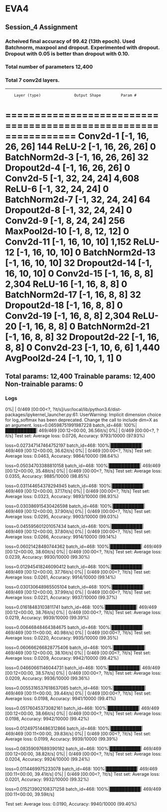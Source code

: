 # EVA4
## Session_4 Assignment

### Acheived final accuracy of 99.42 (13th epoch). Used Batchnorm, maxpool and  dropout. Experimented with dropout. Dropout with 0.05 is better than dropout with 0.10.
### Total number of parameters 12,400
### Total 7 conv2d layers.


----------------------------------------------------------------
        Layer (type)               Output Shape         Param #
================================================================
            Conv2d-1           [-1, 16, 26, 26]             144
              ReLU-2           [-1, 16, 26, 26]               0
       BatchNorm2d-3           [-1, 16, 26, 26]              32
         Dropout2d-4           [-1, 16, 26, 26]               0
            Conv2d-5           [-1, 32, 24, 24]           4,608
              ReLU-6           [-1, 32, 24, 24]               0
       BatchNorm2d-7           [-1, 32, 24, 24]              64
         Dropout2d-8           [-1, 32, 24, 24]               0
            Conv2d-9            [-1, 8, 24, 24]             256
        MaxPool2d-10            [-1, 8, 12, 12]               0
           Conv2d-11           [-1, 16, 10, 10]           1,152
             ReLU-12           [-1, 16, 10, 10]               0
      BatchNorm2d-13           [-1, 16, 10, 10]              32
        Dropout2d-14           [-1, 16, 10, 10]               0
           Conv2d-15             [-1, 16, 8, 8]           2,304
             ReLU-16             [-1, 16, 8, 8]               0
      BatchNorm2d-17             [-1, 16, 8, 8]              32
        Dropout2d-18             [-1, 16, 8, 8]               0
           Conv2d-19             [-1, 16, 8, 8]           2,304
             ReLU-20             [-1, 16, 8, 8]               0
      BatchNorm2d-21             [-1, 16, 8, 8]              32
        Dropout2d-22             [-1, 16, 8, 8]               0
           Conv2d-23             [-1, 10, 6, 6]           1,440
        AvgPool2d-24             [-1, 10, 1, 1]               0
================================================================
Total params: 12,400
Trainable params: 12,400
Non-trainable params: 0
----------------------------------------------------------------

### Logs

0%|          | 0/469 [00:00<?, ?it/s]/usr/local/lib/python3.6/dist-packages/ipykernel_launcher.py:61: UserWarning: Implicit dimension choice for log_softmax has been deprecated. Change the call to include dim=X as an argument.
loss=0.06598751991987228 batch_id=468: 100%|██████████| 469/469 [00:12<00:00, 36.56it/s]
  0%|          | 0/469 [00:00<?, ?it/s]
Test set: Average loss: 0.0726, Accuracy: 9793/10000 (97.93%)

loss=0.027347147464752197 batch_id=468: 100%|██████████| 469/469 [00:12<00:00, 36.62it/s]
  0%|          | 0/469 [00:00<?, ?it/s]
Test set: Average loss: 0.0463, Accuracy: 9864/10000 (98.64%)

loss=0.05034703388810158 batch_id=468: 100%|██████████| 469/469 [00:12<00:00, 35.48it/s]
  0%|          | 0/469 [00:00<?, ?it/s]
Test set: Average loss: 0.0355, Accuracy: 9885/10000 (98.85%)

loss=0.031144654378294945 batch_id=468: 100%|██████████| 469/469 [00:12<00:00, 37.17it/s]
  0%|          | 0/469 [00:00<?, ?it/s]
Test set: Average loss: 0.0323, Accuracy: 9893/10000 (98.93%)

loss=0.030386915430426598 batch_id=468: 100%|██████████| 469/469 [00:12<00:00, 37.90it/s]
  0%|          | 0/469 [00:00<?, ?it/s]
Test set: Average loss: 0.0295, Accuracy: 9903/10000 (99.03%)

loss=0.045595601201057434 batch_id=468: 100%|██████████| 469/469 [00:12<00:00, 37.80it/s]
  0%|          | 0/469 [00:00<?, ?it/s]
Test set: Average loss: 0.0266, Accuracy: 9914/10000 (99.14%)

loss=0.06021428480744362 batch_id=468: 100%|██████████| 469/469 [00:12<00:00, 38.60it/s]
  0%|          | 0/469 [00:00<?, ?it/s]
Test set: Average loss: 0.0239, Accuracy: 9930/10000 (99.30%)

loss=0.012945418246090412 batch_id=468: 100%|██████████| 469/469 [00:12<00:00, 37.76it/s]
  0%|          | 0/469 [00:00<?, ?it/s]
Test set: Average loss: 0.0261, Accuracy: 9914/10000 (99.14%)

loss=0.030130648985505104 batch_id=468: 100%|██████████| 469/469 [00:12<00:00, 37.99it/s]
  0%|          | 0/469 [00:00<?, ?it/s]
Test set: Average loss: 0.0221, Accuracy: 9937/10000 (99.37%)

loss=0.01618483103811741 batch_id=468: 100%|██████████| 469/469 [00:12<00:00, 38.76it/s]
  0%|          | 0/469 [00:00<?, ?it/s]
Test set: Average loss: 0.0219, Accuracy: 9939/10000 (99.39%)

loss=0.00646848464384675 batch_id=468: 100%|██████████| 469/469 [00:11<00:00, 40.98it/s]
  0%|          | 0/469 [00:00<?, ?it/s]
Test set: Average loss: 0.0220, Accuracy: 9935/10000 (99.35%)

loss=0.060666266828775406 batch_id=468: 100%|██████████| 469/469 [00:12<00:00, 38.10it/s]
  0%|          | 0/469 [00:00<?, ?it/s]
Test set: Average loss: 0.0209, Accuracy: 9942/10000 (99.42%)

loss=0.04660661146044731 batch_id=468: 100%|██████████| 469/469 [00:12<00:00, 38.57it/s]
  0%|          | 0/469 [00:00<?, ?it/s]
Test set: Average loss: 0.0209, Accuracy: 9936/10000 (99.36%)

loss=0.0055316537618637085 batch_id=468: 100%|██████████| 469/469 [00:11<00:00, 39.44it/s]
  0%|          | 0/469 [00:00<?, ?it/s]
Test set: Average loss: 0.0198, Accuracy: 9941/10000 (99.41%)

loss=0.05176045373082161 batch_id=468: 100%|██████████| 469/469 [00:12<00:00, 38.66it/s]
  0%|          | 0/469 [00:00<?, ?it/s]
Test set: Average loss: 0.0198, Accuracy: 9942/10000 (99.42%)

loss=0.012497514486312866 batch_id=468: 100%|██████████| 469/469 [00:11<00:00, 39.83it/s]
  0%|          | 0/469 [00:00<?, ?it/s]
Test set: Average loss: 0.0199, Accuracy: 9939/10000 (99.39%)

loss=0.08359097689390182 batch_id=468: 100%|██████████| 469/469 [00:12<00:00, 38.82it/s]
  0%|          | 0/469 [00:00<?, ?it/s]
Test set: Average loss: 0.0204, Accuracy: 9924/10000 (99.24%)

loss=0.0114469975233078 batch_id=468: 100%|██████████| 469/469 [00:11<00:00, 39.41it/s]
  0%|          | 0/469 [00:00<?, ?it/s]
Test set: Average loss: 0.0201, Accuracy: 9932/10000 (99.32%)

loss=0.015213902108371258 batch_id=468: 100%|██████████| 469/469 [00:11<00:00, 39.59it/s]

Test set: Average loss: 0.0190, Accuracy: 9940/10000 (99.40%)
